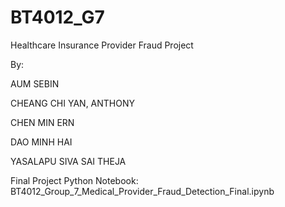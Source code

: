 # BT4012_G7

Healthcare Insurance Provider Fraud Project

By:

AUM SEBIN

CHEANG CHI YAN, ANTHONY

CHEN MIN ERN

DAO MINH HAI

YASALAPU SIVA SAI THEJA


Final Project Python Notebook:
BT4012_Group_7_Medical_Provider_Fraud_Detection_Final.ipynb
